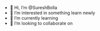 - 👋 Hi, I’m @SureshBolla
- 👀 I’m interested in something learn newly
- 🌱 I’m currently learning 
- 💞️ I’m looking to collaborate on

<!---
SureshBolla/SureshBolla is a ✨ special ✨ repository because its `README.md` (this file) appears on your GitHub profile.
You can click the Preview link to take a look at your changes.
--->
